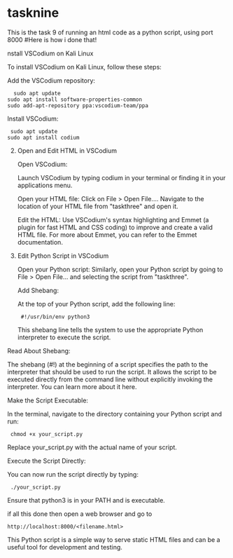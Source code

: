 # tasknine
This is the task 9 of running an html code as a python script, using port 8000
#Here is how i done that!

nstall VSCodium on Kali Linux

To install VSCodium on Kali Linux, follow these steps:

Add the VSCodium repository:

      sudo apt update
    sudo apt install software-properties-common
    sudo add-apt-repository ppa:vscodium-team/ppa

 Install VSCodium:
 
     sudo apt update
    sudo apt install codium

2. Open and Edit HTML in VSCodium

    Open VSCodium:

    Launch VSCodium by typing codium in your terminal or finding it in your applications menu.

    Open your HTML file:
        Click on File > Open File....
        Navigate to the location of your HTML file from "taskthree" and open it.

    Edit the HTML:
        Use VSCodium's syntax highlighting and Emmet (a plugin for fast HTML and CSS coding) to improve and create a valid HTML file. For more about Emmet, you can refer to the Emmet documentation.

3. Edit Python Script in VSCodium

    Open your Python script:
        Similarly, open your Python script by going to File > Open File... and selecting the script from "taskthree".

    Add Shebang:

    At the top of your Python script, add the following line:

        #!/usr/bin/env python3

    This shebang line tells the system to use the appropriate Python interpreter to execute the script.

Read About Shebang:

 The shebang (#!) at the beginning of a script specifies the path to the interpreter that should be used to run the script. It allows the script to be executed directly from the command line without explicitly invoking the interpreter. You can learn more about it here.

Make the Script Executable:

  In the terminal, navigate to the directory containing your Python script and run:

     chmod +x your_script.py


   Replace your_script.py with the actual name of your script.

Execute the Script Directly:

 You can now run the script directly by typing:

     ./your_script.py

Ensure that python3 is in your PATH and is executable.

if all this done then open a web browser and go to 

    http://localhost:8000/<filename.html>

This Python script is a simple way to serve static HTML files and can be a useful tool for development and testing.
        
